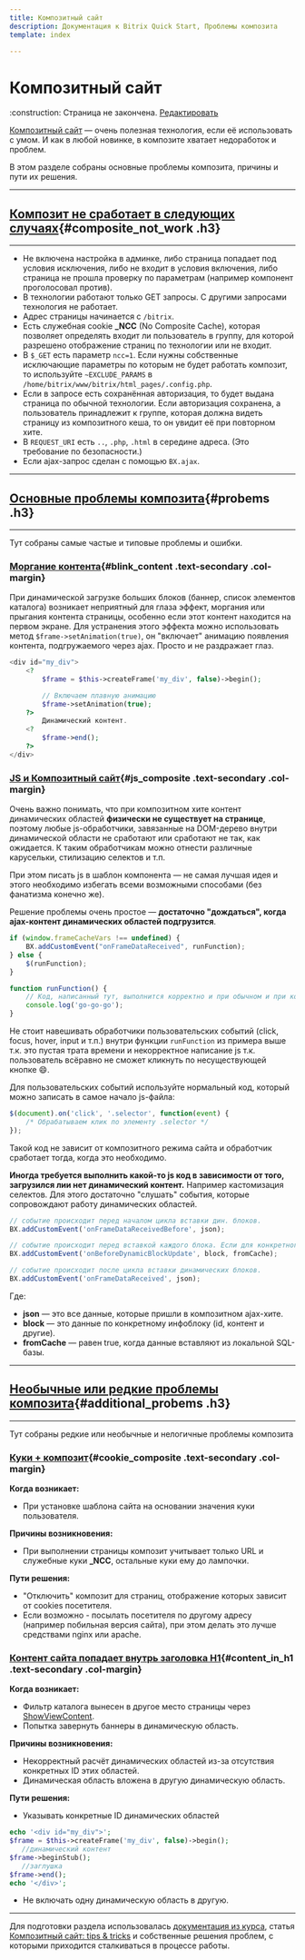 ```yaml
---
title: Композитный сайт
description: Документация к Bitrix Quick Start, Проблемы композита
template: index

---
```


# Композитный сайт 

<div class="tip">
    :construction: Страница не закончена. <a href="https://github.com/pafnuty/bqs-site/blob/dev/storage/pages/documentation/composite.md" class="btn btn-small" target="_blank">Редактировать</a>
</div>

[Композитный сайт](https://www.1c-bitrix.ru/composite/) — очень полезная технология, если её использовать с умом. И как в любой новинке, в композите хватает недоработок и проблем. 

В этом разделе собраны основные проблемы композита, причины и пути их решения.

---
## [Композит не сработает в следующих случаях](#composite_not_work){#composite_not_work .h3}
---

- Не включена настройка в админке, либо страница попадает под условия исключения, либо не входит в условия включения, либо страница не прошла проверку по параметрам (например компонент проголосовал против).
- В технологии работают только GET запросы. С другими запросами технология не работает.
- Адрес страницы начинается с `/bitrix`.
- Есть служебная cookie **_NCC** (No Composite Cache), которая позволяет определять входит ли пользователь в группу, для которой разрешено отображение страниц по технологии или не входит.
- В `$_GET` есть параметр `ncc=1`. Если нужны собственные исключающие параметры по которым не будет работать композит, то используйте `~EXCLUDE_PARAMS` в `/home/bitrix/www/bitrix/html_pages/.config.php`.
- Если в запросе есть сохранённая авторизация, то будет выдана страница по обычной технологии. Если авторизация сохранена, а пользователь принадлежит к группе, которая должна видеть страницу из композитного кеша, то он увидит её при повторном хите.
- В `REQUEST_URI` есть `..`, `.php`, `.html` в середине адреса. (Это требование по безопасности.)
- Если ajax-запрос сделан с помощью `BX.ajax`.

---
## [Основные проблемы композита](#probems){#probems .h3}
---

Тут собраны самые частые и типовые проблемы и ошибки.


### [Моргание контента](#blink_content){#blink_content .text-secondary .col-margin}

При динамической загрузке больших блоков (баннер, список элементов каталога) возникает неприятный для глаза эффект, моргания или прыгания контента страницы, особенно если этот контент находится на первом экране. Для устранения этого эффекта можно использовать метод `$frame->setAnimation(true)`, он "включает" анимацию появления контента, подгружаемого через ajax. Просто и не раздражает глаз.
```php
<div id="my_div">
    <?
        $frame = $this->createFrame('my_div', false)->begin();

        // Включаем плавную анимацию
        $frame->setAnimation(true); 
    ?>
        Динамический контент.
    <? 
        $frame->end(); 
    ?>
</div>
```


### [JS и Композитный сайт](#js_composite){#js_composite .text-secondary .col-margin}

Очень важно понимать, что при композитном хите контент динамических областей **физически не существует на странице**, поэтому любые js-обработчики, завязанные на DOM-дерево внутри динамической области не сработают или сработают не так, как ожидается. К таким обработчикам можно отнести различные карусельки, стилизацию селектов и т.п.

При этом писать js в шаблон компонента — не самая лучшая идея и этого необходимо избегать всеми возможными способами (без фанатизма конечно же).

Решение проблемы очень простое — **достаточно "дождаться", когда ajax-контент динамических областей подгрузится**.
```js
if (window.frameCacheVars !== undefined) {
    BX.addCustomEvent("onFrameDataReceived", runFunction);
} else {
    $(runFunction);
}

function runFunction() {
    // Код, написанный тут, выполнится корректно и при обычном и при композитном хитах.
    console.log('go-go-go');
}
```

Не стоит навешивать обработчики пользовательских событий (click, focus, hover, input и т.п.) внутри функции `runFunction` из примера выше т.к. это пустая трата времени и некорректное написание js т.к. пользователь всёравно не сможет кликнуть по несуществующей кнопке :smile:. 

Для пользовательских событий используйте нормальный код, который можно записать в самое начало js-файла:
```js
$(document).on('click', '.selector', function(event) {
    /* Обрабатываем клик по элементу .selector */
});
```
Такой код не зависит от композитного режима сайта и обработчик сработает тогда, когда это необходимо.

**Иногда требуется выполнить какой-то js код в зависимости от того, загрузился лии нет динамический контент.** Например кастомизация селектов.
Для этого достаточно "слушать" события, которые сопровождают работу динамических областей.
```js
// событие происходит перед началом цикла вставки дин. блоков.
BX.addCustomEvent('onFrameDataReceivedBefore', json);

// событие происходит перед вставкой каждого блока. Если для конкретного блока в шаблоне компонента было указано $frame->setAutoUpdate(false), то вставка динамического блока не происходит.
BX.addCustomEvent('onBeforeDynamicBlockUpdate', block, fromCache);

// событие происходит после цикла вставки динамических блоков.
BX.addCustomEvent('onFrameDataReceived', json); 
```

Где:

- **json** — это все данные, которые пришли в композитном ajax-хите.
- **block** — это данные по конкретному инфоблоку (id, контент и другие).
- **fromCache** — равен true, когда данные вставляют из локальной SQL-базы.


---
## [Необычные или редкие проблемы композита](#additional_probems){#additional_probems .h3}
---
Тут собраны редкие или необычные и нелогичные проблемы композита<div class=""></div>

### [Куки + композит](#cookie_composite){#cookie_composite .text-secondary .col-margin}

**Когда возникает:**
- При установке шаблона сайта на основании значения куки пользователя.

**Причины возникновения:**
- При выполнении страницы композит учитывает только URL и служебные куки **_NCC**, остальные куки ему до лампочки.

**Пути решения:**
- "Отключить" композит для страниц, отображение которых зависит от cookies посетителя.
- Если возможно - посылать посетителя по другому адресу (например побильная версия сайта), при этом делать это лучше средствами nginx или apache.

### [Контент сайта попадает внутрь заголовка H1](#content_in_h1){#content_in_h1 .text-secondary .col-margin}

**Когда возникает:**
- Фильтр каталога вынесен в другое место страницы через [ShowViewContent](https://dev.1c-bitrix.ru/api_help/main/reference/cmain/showviewcontent.php).
- Попытка завернуть баннеры в динамическую область.

**Причины возникновения:**
- Некорректный расчёт динамических областей из-за отсутствия конкретных ID этих областей.
- Динамическая область вложена в другую динамическую область.

**Пути решения:**
- Указывать конкретные ID динамических областей

```php
echo '<div id="my_div">';
$frame = $this->createFrame('my_div', false)->begin();
   //динамический контент
$frame->beginStub();
   //заглушка
$frame->end();
echo '</div>';
```
- Не включать одну динамическую область в другую.

---

Для подготовки раздела использовалась [документация из курса](http://dev.1c-bitrix.ru/learning/course/?COURSE_ID=39&LESSON_ID=3253&LESSON_PATH=3910.2663.3253), статья [Композитный сайт: tips & tricks](https://dev.1c-bitrix.ru/community/blogs/cookbook/composite-website-tips-tricks.php) и собственные решения проблем, с которыми приходится сталкиваться в процессе работы.

